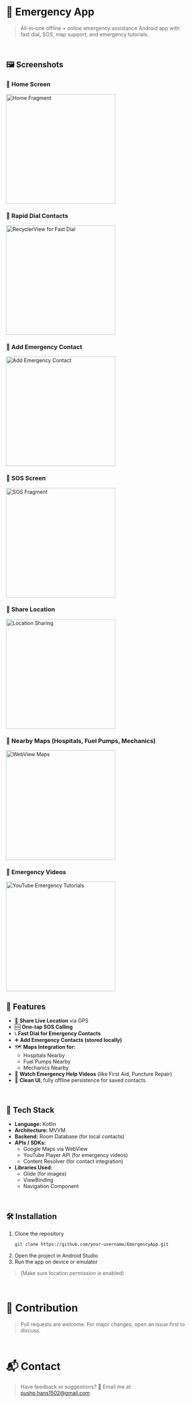 # 🚨 Emergency App

> All-in-one offline + online emergency assistance Android app with fast dial, SOS, map support, and emergency tutorials.

<br>

## 🖼️ Screenshots

<!-- Replace the underscores with actual filenames like home.jpg, sos.jpg etc -->

### 🔸 Home Screen
<img src="screenshots/home.jpg" width="300" alt="Home Fragment"/>

<br>

### 🔸 Rapid Dial Contacts
<img src="screenshots/fastDialContacts.jpg" width="300" alt="RecyclerView for Fast Dial"/>

<br>

### 🔸 Add Emergency Contact
<img src="screenshots/addContacts.jpg" width="300" alt="Add Emergency Contact"/>

<br>

### 🔸 SOS Screen
<img src="screenshots/sosFragment.jpg" width="300" alt="SOS Fragment"/>

<br>

### 🔸 Share Location
<img src="screenshots/emergencyLocationSharing.jpg" width="300" alt="Location Sharing"/>

<br>

### 🔸 Nearby Maps (Hospitals, Fuel Pumps, Mechanics)
<img src="screenshots/maps.jpg" width="300" alt="WebView Maps"/>

<br>

### 🔸 Emergency Videos
<img src="screenshots/videos.jpg" width="300" alt="YouTube Emergency Tutorials"/>

<br>

## 🚀 Features

- 📍 **Share Live Location** via GPS
- 🆘 **One-tap SOS Calling**
- 📞 **Fast Dial for Emergency Contacts**
- ➕ **Add Emergency Contacts (stored locally)**
- 🗺️ **Maps Integration for:**
    - Hospitals Nearby
    - Fuel Pumps Nearby
    - Mechanics Nearby
- 🎥 **Watch Emergency Help Videos** (like First Aid, Puncture Repair)
- 🧠 **Clean UI**, fully offline persistence for saved contacts

<br>

## 🔧 Tech Stack

- **Language:** Kotlin
- **Architecture:** MVVM
- **Backend:** Room Database (for local contacts)
- **APIs / SDKs:**
    - Google Maps via WebView
    - YouTube Player API (for emergency videos)
    - Content Resolver (for contact integration)
- **Libraries Used:**
    - Glide (for images)
    - ViewBinding
    - Navigation Component

<br>

## 🛠️ Installation

1. Clone the repository
   ```bash
   git clone https://github.com/your-username/EmergencyApp.git

2. Open the project in Android Studio 
3. Run the app on device or emulator
> (Make sure location permission is enabled)

<br>

# 🤝 Contribution
> Pull requests are welcome. For major changes, open an issue first to discuss.

<br>

# 📬 Contact
> Have feedback or suggestions? 📩 Email me at: pushp.hans1502@gmail.com